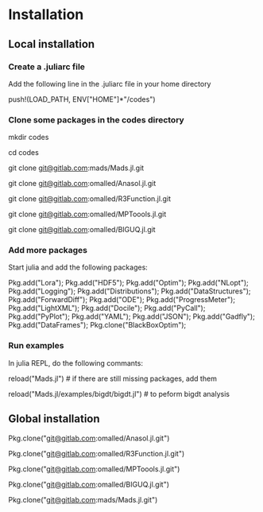 Installation
============

Local installation
-------------------

### Create a .juliarc file

Add the following line in the .juliarc file in your home directory

push!(LOAD_PATH, ENV["HOME"]*"/codes")

### Clone some packages in the codes directory

mkdir codes

cd codes

git clone git@gitlab.com:mads/Mads.jl.git

git clone git@gitlab.com:omalled/Anasol.jl.git

git clone git@gitlab.com:omalled/R3Function.jl.git

git clone git@gitlab.com:omalled/MPToools.jl.git

git clone git@gitlab.com:omalled/BIGUQ.jl.git

### Add more packages

Start julia and add the following packages:

Pkg.add("Lora");
Pkg.add("HDF5");
Pkg.add("Optim");
Pkg.add("NLopt");
Pkg.add("Logging");
Pkg.add("Distributions");
Pkg.add("DataStructures");
Pkg.add("ForwardDiff");
Pkg.add("ODE");
Pkg.add("ProgressMeter");
Pkg.add("LightXML");
Pkg.add("Docile");
Pkg.add("PyCall");
Pkg.add("PyPlot");
Pkg.add("YAML");
Pkg.add("JSON");
Pkg.add("Gadfly");
Pkg.add("DataFrames");
Pkg.clone("BlackBoxOptim");

### Run examples

In julia REPL, do the following commants:

reload("Mads.jl") # if there are still missing packages, add them

reload("Mads.jl/examples/bigdt/bigdt.jl") # to peform bigdt analysis

Global installation
------------------

Pkg.clone("git@gitlab.com:omalled/Anasol.jl.git")

Pkg.clone("git@gitlab.com:omalled/R3Function.jl.git")

Pkg.clone("git@gitlab.com:omalled/MPToools.jl.git")

Pkg.clone("git@gitlab.com:omalled/BIGUQ.jl.git")

Pkg.clone("git@gitlab.com:mads/Mads.jl.git")